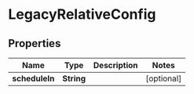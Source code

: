 

# LegacyRelativeConfig

## Properties

Name | Type | Description | Notes
------------ | ------------- | ------------- | -------------
**scheduleIn** | **String** |  |  [optional]



